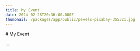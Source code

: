 ```yaml
---
title: My Event
date: 2024-02-28T20:36:00.000Z
thumbnail: /packages/app/public/pexels-pixabay-355321.jpg
---
```

\# My Event

....
